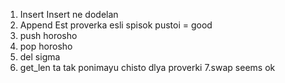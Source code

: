 1. Insert
Insert ne dodelan
2. Append
Est proverka esli spisok pustoi = good
3. push
horosho
4. pop 
horosho
5. del
sigma
6. get_len ta tak ponimayu chisto dlya proverki
7.swap seems ok